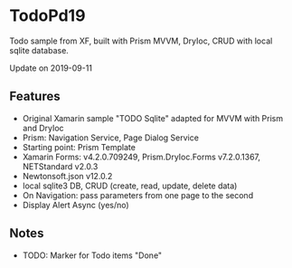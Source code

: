 # TodoPd19
Todo sample from XF, built with Prism MVVM, DryIoc, CRUD with local sqlite database.

Update on 2019-09-11

## Features
* Original Xamarin sample "TODO Sqlite" adapted for MVVM with Prism and DryIoc
* Prism: Navigation Service, Page Dialog Service
* Starting point: Prism Template
* Xamarin Forms: v4.2.0.709249, Prism.DryIoc.Forms v7.2.0.1367, NETStandard v2.0.3
* Newtonsoft.json v12.0.2
* local sqlite3 DB, CRUD (create, read, update, delete data)
* On Navigation: pass parameters from one page to the second
* Display Alert Async (yes/no)

## Notes
* TODO: Marker for Todo items "Done"
